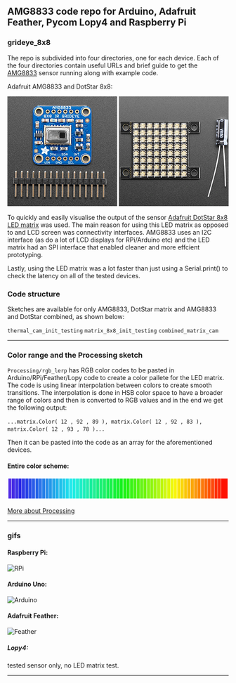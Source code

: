 ## AMG8833 code repo for Arduino, Adafruit Feather, Pycom Lopy4 and Raspberry Pi
### grideye_8x8

The repo is subdivided into four directories, one for each device. Each of the four directories contain useful URLs and brief guide to get the [AMG8833](https://www.adafruit.com/product/3538) sensor running along with example code.

Adafruit AMG8833 and DotStar 8x8:

![amg8833](images/amg8833.png "Adafruit amg8833") ![led_matrix](images/dotstar.png "Adafruit DotStar")



To quickly and easily visualise the output of the sensor [Adafruit DotStar 8x8 LED matrix](https://www.adafruit.com/product/3444) was used. The main reason for using this LED matrix as opposed to and LCD screen was connectivity interfaces. AMG8833 uses an I2C interface (as do a lot of LCD displays for RPi/Arduino etc) and the LED matrix had an SPI interface that enabled cleaner and more effcient prototyping.

Lastly, using the LED matrix was a lot faster than just using a Serial.print() to check the latency on all of the tested devices.

### Code structure

Sketches are available for only AMG8833, DotStar matrix and AMG8833 and DotStar combined, as shown below:

`thermal_cam_init_testing`
`matrix_8x8_init_testing`
`combined_matrix_cam`

---

### Color range and the Processing sketch
`Processing/rgb_lerp` has RGB color codes to be pasted in Arduino/RPi/Feather/Lopy code to create a color pallete for the LED matrix.
The code is using linear interpolation between colors to create smooth transitions. The interpolation is done in HSB color space to have a broader range of colors and then is converted to RGB values and in the end we get the following output:

`...matrix.Color( 12 , 92 , 89 ),
 matrix.Color( 12 , 92 , 83 ),
 matrix.Color( 12 , 93 , 78 )...`

Then it can be pasted into the code as an array for the aforementioned devices.

#### Entire color scheme:
![palette](images/color_scheme.png "color_scheme")

[More about Processing](https://processing.org/)

--- 

### gifs
#### Raspberry Pi: 

![RPi](images/RPi.gif "RPi-amg833")

#### Arduino Uno:

![Arduino](images/Arduino.gif "Arduino-amg833")

#### Adafruit Feather: 

![Feather](images/Feather.gif "Feather-amg833")

##### Lopy4:
 tested sensor only, no LED matrix test.

---

